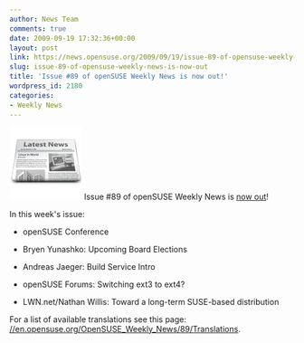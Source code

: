 ```yaml
---
author: News Team
comments: true
date: 2009-09-19 17:32:36+00:00
layout: post
link: https://news.opensuse.org/2009/09/19/issue-89-of-opensuse-weekly-news-is-now-out/
slug: issue-89-of-opensuse-weekly-news-is-now-out
title: 'Issue #89 of openSUSE Weekly News is now out!'
wordpress_id: 2180
categories:
- Weekly News
---
```


![news](/wp-content/uploads/2007/11/knewsticker.png) Issue #89 of openSUSE Weekly News is [now out](//en.opensuse.org/OpenSUSE_Weekly_News/89)!

In this week's issue:



	
  * openSUSE Conference

	
  * Bryen Yunashko: Upcoming Board Elections

	
  * Andreas Jaeger: Build Service Intro

	
  * openSUSE Forums: Switching ext3 to ext4?

	
  * LWN.net/Nathan Willis: Toward a long-term SUSE-based distribution


For a list of available translations see this page:
[//en.opensuse.org/OpenSUSE_Weekly_News/89/Translations](//en.opensuse.org/OpenSUSE_Weekly_News/89/Translations).
